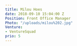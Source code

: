 ```yaml
---
title: Milou Hoes
date: 2018-09-10 15:04:00 Z
Position: Front Office Manager
Photo: "/uploads/milou%202.jpg"
Venture:
- VentureSquad
prio: 5
---
```

